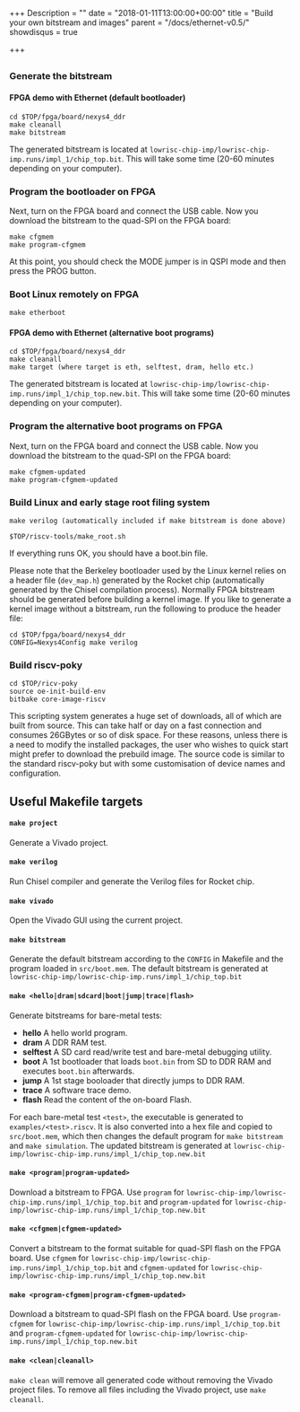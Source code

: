+++
Description = ""
date = "2018-01-11T13:00:00+00:00"
title = "Build your own bitstream and images"
parent = "/docs/ethernet-v0.5/"
showdisqus = true

+++


## 

### Generate the bitstream

#### FPGA demo with Ethernet (default bootloader)

    cd $TOP/fpga/board/nexys4_ddr
    make cleanall
    make bitstream

The generated bitstream is located at `lowrisc-chip-imp/lowrisc-chip-imp.runs/impl_1/chip_top.bit`.
This will take some time (20-60 minutes depending on your computer).

### Program the bootloader on FPGA

Next, turn on the FPGA board and connect the USB cable. Now you
download the bitstream to the quad-SPI on the FPGA board:

    make cfgmem
    make program-cfgmem

At this point, you should check the MODE jumper is in QSPI mode and then press the PROG button.

### Boot Linux remotely on FPGA

    make etherboot
    
#### FPGA demo with Ethernet (alternative boot programs)

    cd $TOP/fpga/board/nexys4_ddr
    make cleanall
    make target (where target is eth, selftest, dram, hello etc.)

The generated bitstream is located at `lowrisc-chip-imp/lowrisc-chip-imp.runs/impl_1/chip_top.new.bit`.
This will take some time (20-60 minutes depending on your computer).

### Program the alternative boot programs on FPGA

Next, turn on the FPGA board and connect the USB cable. Now you
download the bitstream to the quad-SPI on the FPGA board:

    make cfgmem-updated
    make program-cfgmem-updated

### Build Linux and early stage root filing system

    make verilog (automatically included if make bitstream is done above)
    
    $TOP/riscv-tools/make_root.sh

If everything runs OK, you should have a boot.bin file.

Please note that the Berkeley bootloader used by the Linux kernel relies on a header file (`dev_map.h`) generated by the Rocket chip (automatically generated by the Chisel compilation process).
Normally FPGA bitstream should be generated before building a kernel image.
If you like to generate a kernel image without a bitstream, run the following to produce the header file:

    cd $TOP/fpga/board/nexys4_ddr
    CONFIG=Nexys4Config make verilog

### Build riscv-poky

    cd $TOP/ricv-poky
    source oe-init-build-env
    bitbake core-image-riscv

This scripting system generates a huge set of downloads, all of which are built from source. This can take half or day on a fast connection and consumes 26GBytes or so of disk space. For these reasons, unless there is a need to modify the installed packages, the user who wishes to quick start might prefer to download the prebuild image. The source code is similar to the standard riscv-poky but with some customisation of device names and configuration.

## Useful Makefile targets

#### `make project`
Generate a Vivado project.

#### `make verilog`
Run Chisel compiler and generate the Verilog files for Rocket chip.

#### `make vivado`
Open the Vivado GUI using the current project.

#### `make bitstream`
Generate the default bitstream according to the `CONFIG` in Makefile and the program loaded in `src/boot.mem`. The default bitstream is generated at `lowrisc-chip-imp/lowrisc-chip-imp.runs/impl_1/chip_top.bit`

#### `make <hello|dram|sdcard|boot|jump|trace|flash>`
Generate bitstreams for bare-metal tests:

 * **hello** A hello world program.
 * **dram** A DDR RAM test.
 * **selftest** A SD card read/write test and bare-metal debugging utility.
 * **boot** A 1st bootloader that loads `boot.bin` from SD to DDR RAM and executes `boot.bin` afterwards.
 * **jump** A 1st stage booloader that directly jumps to DDR RAM.
 * **trace** A software trace demo.
 * **flash** Read the content of the on-board Flash.

For each bare-metal test `<test>`, the executable is generated to 
`examples/<test>.riscv`. It is also converted into a hex
file and copied to `src/boot.mem`, which then changes the default program for 
`make bitstream` and `make simulation`. The updated bitstream is generated at 
`lowrisc-chip-imp/lowrisc-chip-imp.runs/impl_1/chip_top.new.bit`

#### `make <program|program-updated>`
Download a bitstream to FPGA. Use `program` for 
`lowrisc-chip-imp/lowrisc-chip-imp.runs/impl_1/chip_top.bit` and 
`program-updated` for 
`lowrisc-chip-imp/lowrisc-chip-imp.runs/impl_1/chip_top.new.bit`

#### `make <cfgmem|cfgmem-updated>`
Convert a bitstream to the format suitable for quad-SPI flash on the FPGA board. Use `cfgmem` for 
`lowrisc-chip-imp/lowrisc-chip-imp.runs/impl_1/chip_top.bit` and 
`cfgmem-updated` for 
`lowrisc-chip-imp/lowrisc-chip-imp.runs/impl_1/chip_top.new.bit`

#### `make <program-cfgmem|program-cfgmem-updated>`
Download a bitstream to quad-SPI flash on the FPGA board. Use `program-cfgmem` for 
`lowrisc-chip-imp/lowrisc-chip-imp.runs/impl_1/chip_top.bit` and 
`program-cfgmem-updated` for 
`lowrisc-chip-imp/lowrisc-chip-imp.runs/impl_1/chip_top.new.bit`

#### `make <clean|cleanall>`
`make clean` will remove all generated code without removing the Vivado 
project files. To remove all files including the Vivado project, use `make 
cleanall`.
